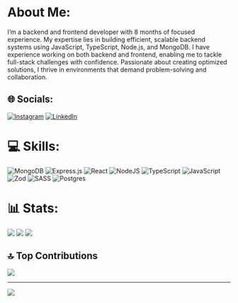 # About Me:
I’m a backend and frontend developer with 8 months of focused experience. My expertise lies in building efficient, scalable backend systems using JavaScript, TypeScript, Node.js, and MongoDB. I have experience working on both backend and frontend, enabling me to tackle full-stack challenges with confidence. Passionate about creating optimized solutions, I thrive in environments that demand problem-solving and collaboration.


## 🌐 Socials:
[![Instagram](https://img.shields.io/badge/Instagram-%23E4405F.svg?logo=Instagram&logoColor=white)](https://instagram.com/yolge2.0) [![LinkedIn](https://img.shields.io/badge/LinkedIn-%230077B5.svg?logo=linkedin&logoColor=white)](https://linkedin.com/in/YolgeSanchez) 

# 💻 Skills:
![MongoDB](https://img.shields.io/badge/MongoDB-%234ea94b.svg?style=flat&logo=mongodb&logoColor=white) 
![Express.js](https://img.shields.io/badge/express.js-%23404d59.svg?style=flat&logo=express&logoColor=%2361DAFB) 
![React](https://img.shields.io/badge/react-%2320232a.svg?style=flat&logo=react&logoColor=%2361DAFB) 
![NodeJS](https://img.shields.io/badge/node.js-6DA55F?style=flat&logo=node.js&logoColor=white) 
![TypeScript](https://img.shields.io/badge/typescript-%23007ACC.svg?style=flat&logo=typescript&logoColor=white) 
![JavaScript](https://img.shields.io/badge/javascript-%23323330.svg?style=flat&logo=javascript&logoColor=%23F7DF1E) 
![Zod](https://img.shields.io/badge/zod-%233068b7.svg?style=flat&logo=zod&logoColor=white)
![SASS](https://img.shields.io/badge/SASS-hotpink.svg?style=flat&logo=SASS&logoColor=white) 
![Postgres](https://img.shields.io/badge/postgres-%23316192.svg?style=flat&logo=postgresql&logoColor=white)

# 📊 Stats:
![](https://github-readme-stats.vercel.app/api?username=YolgeSanchez&theme=react&hide_border=true&include_all_commits=false&count_private=true)
![](https://github-readme-streak-stats.herokuapp.com/?user=YolgeSanchez&theme=react&hide_border=true)
     ![](https://github-readme-stats.vercel.app/api/top-langs/?username=YolgeSanchez&theme=react&hide_border=true&include_all_commits=false&count_private=false&layout=compact)

## 🔝 Top Contributions
![](https://github-contributor-stats.vercel.app/api?username=YolgeSanchez&limit=3&theme=react&combine_all_yearly_contributions=true)

---

[![](https://visitcount.itsvg.in/api?id=YolgeSanchez&icon=8&color=0)](https://visitcount.itsvg.in)

<!-- Proudly created with GPRM ( https://gprm.itsvg.in ) -->
